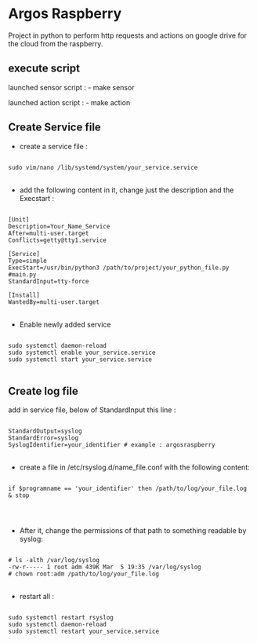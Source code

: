 # Argos Raspberry

Project in python to perform http requests and actions on google drive for the cloud from the raspberry.

## execute script

launched sensor script :
    - make sensor

launched action script :
    - make action

## Create Service file

- create a service file :
<pre>
<code>
sudo vim/nano /lib/systemd/system/your_service.service
</code>
</pre>

- add the following content in it, change just the description and the Execstart :
<pre>
<code>
[Unit]
Description=Your_Name_Service
After=multi-user.target
Conflicts=getty@tty1.service

[Service]
Type=simple
ExecStart=/usr/bin/python3 /path/to/project/your_python_file.py #main.py
StandardInput=tty-force

[Install]
WantedBy=multi-user.target
</code>
</pre>

- Enable newly added service
<pre>
<code>
sudo systemctl daemon-reload
sudo systemctl enable your_service.service
sudo systemctl start your_service.service
</code>
</pre>

## Create log file

add in service file, below of StandardInput this line :
<pre>
<code>
StandardOutput=syslog
StandardError=syslog
SyslogIdentifier=your_identifier # example : argosraspberry
</code>
</pre>

- create a file in /etc/rsyslog.d/name_file.conf with the following content:
<pre>
<code>
if $programname == 'your_identifier' then /path/to/log/your_file.log
& stop
</pre>
</code>

- After it, change the permissions of that path to something readable by syslog:
<pre>
<code>
# ls -alth /var/log/syslog 
-rw-r----- 1 root adm 439K Mar  5 19:35 /var/log/syslog
# chown root:adm /path/to/log/your_file.log
</code>
</pre>

- restart all :
<pre>
<code>
sudo systemctl restart rsyslog
sudo systemctl daemon-reload
sudo systemctl restart your_service.service
</code>
</pre>

